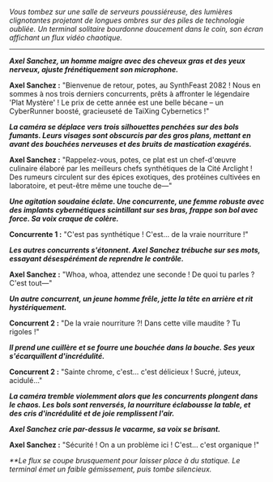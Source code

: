 _Vous tombez sur une salle de serveurs poussiéreuse, des lumières clignotantes projetant de longues ombres sur des piles de technologie oubliée. Un terminal solitaire bourdonne doucement dans le coin, son écran affichant un flux vidéo chaotique._

---

**_Axel Sanchez, un homme maigre avec des cheveux gras et des yeux nerveux, ajuste frénétiquement son microphone._**

**Axel Sanchez :** "Bienvenue de retour, potes, au SynthFeast 2082 ! Nous en sommes à nos trois derniers concurrents, prêts à affronter le légendaire 'Plat Mystère' ! Le prix de cette année est une belle bécane – un CyberRunner boosté, gracieuseté de TaiXing Cybernetics !"

**_La caméra se déplace vers trois silhouettes penchées sur des bols fumants. Leurs visages sont obscurcis par des gros plans, mettant en avant des bouchées nerveuses et des bruits de mastication exagérés._**

**Axel Sanchez :** "Rappelez-vous, potes, ce plat est un chef-d'œuvre culinaire élaboré par les meilleurs chefs synthétiques de la Cité Arclight ! Des rumeurs circulent sur des épices exotiques, des protéines cultivées en laboratoire, et peut-être même une touche de—"

**_Une agitation soudaine éclate. Une concurrente, une femme robuste avec des implants cybernétiques scintillant sur ses bras, frappe son bol avec force. Sa voix craque de colère._**

**Concurrente 1 :** "C'est pas synthétique ! C'est… de la vraie nourriture !"

**_Les autres concurrents s'étonnent. Axel Sanchez trébuche sur ses mots, essayant désespérément de reprendre le contrôle._**

**Axel Sanchez :** "Whoa, whoa, attendez une seconde ! De quoi tu parles ? C'est tout—"

**_Un autre concurrent, un jeune homme frêle, jette la tête en arrière et rit hystériquement._**

**Concurrent 2 :** "De la vraie nourriture ?! Dans cette ville maudite ? Tu rigoles !"

**_Il prend une cuillère et se fourre une bouchée dans la bouche. Ses yeux s'écarquillent d'incrédulité._**

**Concurrent 2 :** "Sainte chrome, c'est… c'est délicieux ! Sucré, juteux, acidulé…"

**_La caméra tremble violemment alors que les concurrents plongent dans le chaos. Les bols sont renversés, la nourriture éclabousse la table, et des cris d'incrédulité et de joie remplissent l'air._**

**_Axel Sanchez crie par-dessus le vacarme, sa voix se brisant._**

**Axel Sanchez :** "Sécurité ! On a un problème ici ! C'est… c'est organique !"

_\*\*Le flux se coupe brusquement pour laisser place à du statique. Le terminal émet un faible gémissement, puis tombe silencieux._
